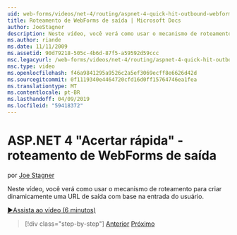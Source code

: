 ```yaml
---
uid: web-forms/videos/net-4/routing/aspnet-4-quick-hit-outbound-webforms-routing
title: Roteamento de WebForms de saída | Microsoft Docs
author: JoeStagner
description: Neste vídeo, você verá como usar o mecanismo de roteamento para criar dinamicamente uma URL de saída com base na entrada do usuário.
ms.author: riande
ms.date: 11/11/2009
ms.assetid: 90d79218-505c-4b6d-87f5-a59592d59ccc
msc.legacyurl: /web-forms/videos/net-4/routing/aspnet-4-quick-hit-outbound-webforms-routing
msc.type: video
ms.openlocfilehash: f46a9841295a9526c2a5ef3069ecff8e6626d42d
ms.sourcegitcommit: 0f1119340e4464720cfd16d0ff15764746ea1fea
ms.translationtype: MT
ms.contentlocale: pt-BR
ms.lasthandoff: 04/09/2019
ms.locfileid: "59418372"
---
```

# <a name="aspnet-4-quick-hit---outbound-webforms-routing"></a>ASP.NET 4 "Acertar rápida" - roteamento de WebForms de saída

por [Joe Stagner](https://github.com/JoeStagner)

Neste vídeo, você verá como usar o mecanismo de roteamento para criar dinamicamente uma URL de saída com base na entrada do usuário. 

[&#9654;Assista ao vídeo (6 minutos)](https://channel9.msdn.com/Blogs/ASP-NET-Site-Videos/aspnet-4-quick-hit-outbound-webforms-routing)

> [!div class="step-by-step"]
> [Anterior](aspnet-4-quick-hit-declarative-webforms-routing.md)
> [Próximo](how-do-i-use-routing-with-aspnet-web-forms.md)
